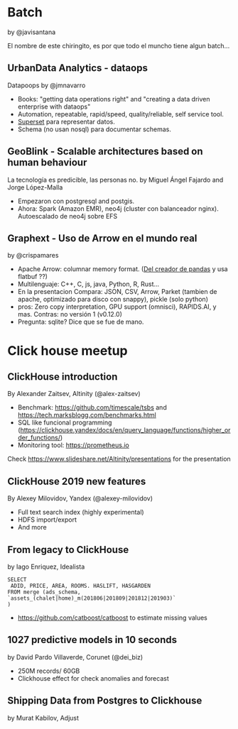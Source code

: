 Batch
=====
by @javisantana

El nombre de este chiringito, es por que todo el muncho tiene algun batch...


UrbanData Analytics - dataops
-----------------------------
Datapoops by @jmnavarro

* Books: "getting data operations right" and "creating a data driven enterprise with dataops"
* Automation, repeatable, rapid/speed, quality/reliable, self service tool.
* [Superset](https://superset.incubator.apache.org/) para representar datos.
* Schema (no usan nosql) para documentar schemas.


GeoBlink - Scalable architectures based on human behaviour
----------------------------------------------------------
La tecnología es predicible, las personas no. by Miguel Ángel Fajardo and Jorge López-Malla

* Empezaron con postgresql and postgis.
* Ahora: Spark (Amazon EMR), neo4j (cluster con balanceador nginx). Autoescalado de neo4j sobre EFS


Graphext - Uso de Arrow en el mundo real
----------------------------------------
by @crispamares

* Apache Arrow: columnar memory format. ([Del creador de pandas](http://wesmckinney.com/blog/apache-arrow-pandas-internals/) y usa flatbuf ??)
* Multilenguaje: C++, C, js, java, Python, R, Rust...
* En la presentacion Compara: JSON, CSV, Arrow, Parket (tambien de apache, optimizado para disco con snappy), pickle (solo python)
* pros: Zero copy interpretation, GPU support (omnisci), RAPIDS.AI, y mas. Contras: no versión 1 (v0.12.0)
* Pregunta: sqlite? Dice que se fue de mano.


Click house meetup
==================

ClickHouse introduction
-----------------------
By Alexander Zaitsev, Altinity (@alex-zaitsev)

* Benchmark: https://github.com/timescale/tsbs and https://tech.marksblogg.com/benchmarks.html
* SQL like funcional programming (https://clickhouse.yandex/docs/en/query_language/functions/higher_order_functions/)
* Monitoring tool: https://prometheus.io

Check https://www.slideshare.net/Altinity/presentations for the presentation

ClickHouse 2019 new features
----------------------------
By Alexey Milovidov, Yandex (@alexey-milovidov)

* Full text search index (highly experimental)
* HDFS import/export
* And more

From legacy to ClickHouse
-------------------------
by Iago Enriquez, Idealista

```
SELECT
 ADID, PRICE, AREA, ROOMS. HASLIFT, HASGARDEN
FROM merge (ads_schema,
`assets_(chalet|home)_m(201806|201809|201812|201903)`
)
```

* https://github.com/catboost/catboost to  estimate missing values



1027 predictive models in 10 seconds
------------------------------------
by David Pardo Villaverde, Corunet (@dei_biz)

* 250M records/ 60GB
* Clickhouse effect for check anomalies and forecast



Shipping Data from Postgres to Clickhouse
-----------------------------------------
by Murat Kabilov, Adjust